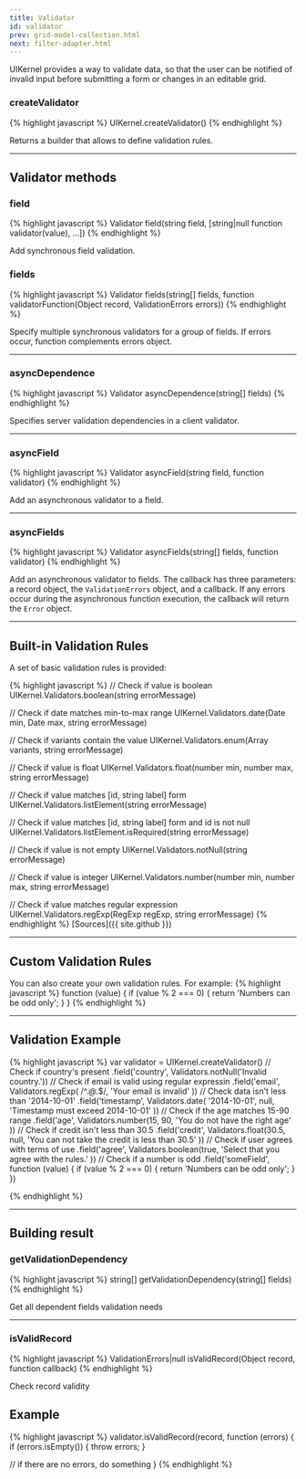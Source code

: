 ```yaml
---
title: Validator
id: validator
prev: grid-model-collection.html
next: filter-adapter.html
---
```


UIKernel provides a way to validate data, so that the user can be notified of invalid input before submitting a form or changes in an editable grid.

### createValidator

{% highlight javascript %}
UIKernel.createValidator()
{% endhighlight %}

Returns a builder that allows to define validation rules.

---

## Validator methods

### field

{% highlight javascript %}
Validator field(string field, [string|null function validator(value), ...])
{% endhighlight %}

Add synchronous field validation.


### fields

{% highlight javascript %}
Validator fields(string[] fields, function validatorFunction(Object record, ValidationErrors errors))
{% endhighlight %}

Specify multiple synchronous validators for a group of fields. If errors occur, function complements errors object.

---

### asyncDependence

{% highlight javascript %}
Validator asyncDependence(string[] fields)
{% endhighlight %}

Specifies server validation dependencies in a client validator.

---

### asyncField

{% highlight javascript %}
Validator asyncField(string field, function validator)
{% endhighlight %}

Add an asynchronous validator to a field.

---

### asyncFields

{% highlight javascript %}
Validator asyncFields(string[] fields, function validator)
{% endhighlight %}

Add an asynchronous validator to fields. The callback has three parameters: a record object, the `ValidationErrors` object,
and a callback. If any errors occur during the asynchronous function execution, the callback will return the `Error` object.

---

## Built-in Validation Rules

A set of basic validation rules is provided:

{% highlight javascript %}
// Check if value is boolean
UIKernel.Validators.boolean(string errorMessage)

// Check if date matches min-to-max range
UIKernel.Validators.date(Date min, Date max, string errorMessage)

// Check if variants contain the value
UIKernel.Validators.enum(Array variants, string errorMessage)

// Check if value is float
UIKernel.Validators.float(number min, number max, string errorMessage)

// Check if value matches [id, string label] form
UIKernel.Validators.listElement(string errorMessage)

// Check if value matches [id, string label] form and id is not null
UIKernel.Validators.listElement.isRequired(string errorMessage)

// Check if value is not empty
UIKernel.Validators.notNull(string errorMessage)

// Check if value is integer
UIKernel.Validators.number(number min, number max, string errorMessage)

// Check if value matches regular expression
UIKernel.Validators.regExp(RegExp regExp, string errorMessage)
{% endhighlight %}
[Sources]({{ site.github }})

---

## Custom Validation Rules

You can also create your own validation rules. For example:
{% highlight javascript %}
function (value) {
  if (value % 2 === 0) {
    return 'Numbers can be odd only';
  }
}
{% endhighlight %}

---

## Validation Example

{% highlight javascript %}
var validator = UIKernel.createValidator()
  // Check if country's present
  .field('country', Validators.notNull('Invalid country.'))
  // Check if email is valid using regular expressin
  .field('email', Validators.regExp(
    /^.*@.*$/,
    'Your email is invalid'
  ))
  // Check data isn't less than '2014-10-01'
  .field('timestamp', Validators.date(
    '2014-10-01', null,
    'Timestamp must exceed 2014-10-01'
  ))
  // Check if the age matches 15-90 range
  .field('age', Validators.number(15, 90,
    'You do not have the right age'
  ))
  // Check if credit isn't less than 30.5
  .field('credit', Validators.float(30.5, null,
    'You can not take the credit is less than 30.5'
  ))
  // Check if user agrees with terms of use
  .field('agree', Validators.boolean(true,
    'Select that you agree with the rules.'
  ))
  // Check if a number is odd
  .field('someField', function (value) {
    if (value % 2 === 0) {
      return 'Numbers can be odd only';
    }
   })

{% endhighlight %}

---

## Building result

### getValidationDependency

{% highlight javascript %}
 string[] getValidationDependency(string[] fields)
{% endhighlight %}

Get all dependent fields validation needs

---

### isValidRecord

{% highlight javascript %}
ValidationErrors|null isValidRecord(Object record, function callback)
{% endhighlight %}

Check record validity

## Example
{% highlight javascript %}
validator.isValidRecord(record, function (errors) {
  if (errors.isEmpty()) {
    throw errors;
  }

  // if there are no errors, do something
}
{% endhighlight %}



